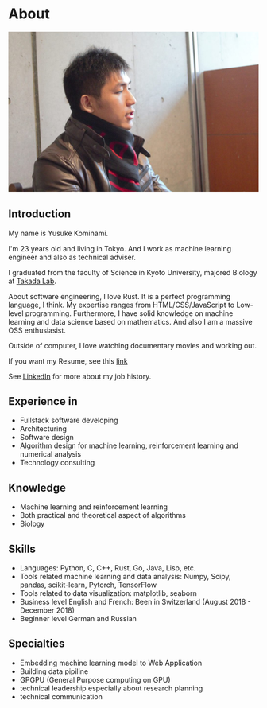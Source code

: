 # About

![my image](/img/me.jpg)

## Introduction

My name is Yusuke Kominami.

I'm 23 years old and living in Tokyo.
And I work as machine learning engineer and also as technical adviser.

I graduated from the faculty of Science in Kyoto University, majored Biology at [Takada Lab](http://theory.biophys.kyoto-u.ac.jp/).

About software engineering, I love Rust. It is a perfect programming language, I think.
My expertise ranges from HTML/CSS/JavaScript to Low-level programming. Furthermore, I have solid knowledge on machine learning and data science based on mathematics.
And also I am a massive OSS enthusiasist.

Outside of computer, I love watching documentary movies and working out.

If you want my Resume, see this [link](https://github.com/komi1230/Resume)

See [LinkedIn](https://www.linkedin.com/in/yusuke-kominami-0419b1157/) for more about my job history.

## Experience in

- Fullstack software developing
- Architecturing
- Software design
- Algorithm design for machine learning, reinforcement learning and numerical analysis
- Technology consulting

## Knowledge

- Machine learning and reinforcement learning
- Both practical and theoretical aspect of algorithms
- Biology

## Skills

- Languages: Python, C, C++, Rust, Go, Java, Lisp, etc.
- Tools related machine learning and data analysis: Numpy, Scipy, pandas, scikit-learn, Pytorch, TensorFlow
- Tools related to data visualization: matplotlib, seaborn
- Business level English and French: Been in Switzerland (August 2018 - December 2018)
- Beginner level German and Russian

## Specialties

- Embedding machine learning model to Web Application
- Building data pipiline
- GPGPU (General Purpose computing on GPU)
- technical leadership especially about research planning
- technical communication

